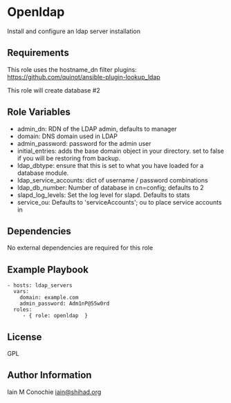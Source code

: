 Openldap
=========

 Install and configure an ldap server installation

Requirements
------------

 This role uses the hostname_dn filter plugins:
 https://github.com/quinot/ansible-plugin-lookup_ldap

 This role will create database #2

Role Variables
--------------

  - admin_dn: RDN of the LDAP admin, defaults to manager
  - domain: DNS domain used in LDAP
  - admin_password: password for the admin user
  - initial_entries: adds the base domain object in your directory.
      set to false if you will be restoring from backup.
  - ldap_dbtype: ensure that this is set to what you have loaded for a
    database module.
  - ldap_service_accounts: dict of username / password combinations
  - ldap_db_number: Number of database in cn=config; defaults to 2
  - slapd_log_levels: Set the log level for slapd. Defaults to stats
  - service_ou: Defaults to 'serviceAccounts'; ou to place service accounts in

Dependencies
------------

No external dependencies are required for this role

Example Playbook
----------------

    - hosts: ldap_servers
      vars:
        domain: example.com
        admin_password: Adm1nP@55w0rd
      roles:
         - { role: openldap  }

License
-------

GPL

Author Information
------------------

Iain M Conochie <iain@shihad.org>

